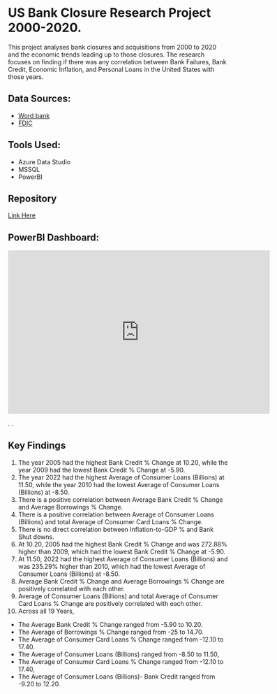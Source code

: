 # US Bank Closure Research Project 2000-2020.
This project analyses bank closures and acquisitions from 2000 to 2020 and the economic trends leading up to those closures. The research focuses on finding if there was any correlation between Bank Failures, Bank Credit, Economic Inflation, and Personal Loans in the United States with those years. 


 ## Data Sources:
 - [Word bank](https://data.worldbank.org/indicator/FP.CPI.TOTL.ZG?locations=US)
 - [FDIC](https://www.fdic.gov/resources/resolutions/bank-failures/failed-bank-list/)


## Tools Used:
* Azure Data Studio
* MSSQL
* PowerBI


## Repository
[Link Here](https://github.com/osoisi/US_failed_banks_project)


## PowerBI Dashboard:
<iframe title="Failed_banks_PowerBI" width="600" height="373.5" src="https://app.powerbi.com/view?r=eyJrIjoiZjcyYjY5YWItNzU1Yi00Zjc2LTlkYTEtMDdhODkxNTc0NTVlIiwidCI6IjliNGE1Yjc1LTE5N2ItNGNkMS1hNTQwLTg5YWRjMTQxYWYxMCJ9" frameborder="0" allowFullScreen="true"></iframe>

.
.

## Key Findings
1. The year 2005 had the highest Bank Credit % Change at 10.20, while the year 2009 had the lowest Bank Credit % Change at -5.90. ​
2. The year 2022 had the highest Average of Consumer Loans (Billions) at 11.50, while the year 2010 had the lowest Average of Consumer Loans (Billions) at -8.50. ​
3. There is a positive correlation between Average Bank Credit % Change and Average Borrowings % Change. ​
4. There is a positive correlation between Average of Consumer Loans (Billions) and total Average of Consumer Card Loans % Change. ​
5. There is no direct correlation between Inflation-to-GDP % and Bank Shut downs. ​
6. At 10.20, 2005 had the highest Bank Credit % Change and was 272.88% higher than 2009, which had the lowest Bank Credit % Change at -5.90.
7. At 11.50, 2022 had the highest Average of Consumer Loans (Billions) and was 235.29% higher than 2010, which had the lowest Average of Consumer Loans (Billions) at -8.50.
8. Average Bank Credit % Change and Average Borrowings % Change are positively correlated with each other.
9. Average of Consumer Loans (Billions) and total Average of Consumer Card Loans % Change are positively correlated with each other.
10. Across all 19 Years,
  * The Average Bank Credit % Change ranged from -5.90 to 10.20.
  * The Average of Borrowings % Change ranged from -25 to 14.70.
  * The Average of Consumer Card Loans % Change ranged from -12.10 to 17.40.
  * The Average of Consumer Loans (Billions) ranged from -8.50 to 11.50,
  * The Average of Consumer Card Loans % Change ranged from -12.10 to 17.40,
  * The Average of Consumer Loans (Billions)- Bank Credit ranged from -9.20 to 12.20.